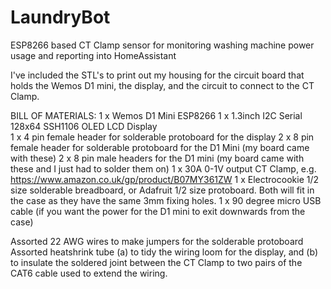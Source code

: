 # LaundryBot
ESP8266 based CT Clamp sensor for monitoring washing machine power usage and reporting into HomeAssistant

I've included the STL's to print out my housing for the circuit board that holds the Wemos D1 mini, the display, and the circuit to connect to the CT Clamp.

BILL OF MATERIALS:
1 x Wemos D1 Mini ESP8266 
1 x 1.3inch I2C Serial 128x64 SSH1106 OLED LCD Display  
1 x 4 pin female header for solderable protoboard for the display
2 x 8 pin female header for solderable protoboard for the D1 Mini (my board came with these)
2 x 8 pin male headers for the D1 mini (my board came with these and I just had to solder them on)
1 x 30A 0-1V output CT Clamp, e.g. https://www.amazon.co.uk/gp/product/B07MY361ZW
1 x Electrocookie 1/2 size solderable breadboard, or Adafruit 1/2 size protoboard. Both will fit in the case as they have the same 3mm fixing holes.
1 x 90 degree micro USB cable (if you want the power for the D1 mini to exit downwards from the case)

Assorted 22 AWG wires to make jumpers for the solderable protoboard
Assorted heatshrink tube (a) to tidy the wiring loom for the display, and (b) to insulate the soldered joint between the CT Clamp to two pairs of the CAT6 cable used to extend the wiring. 
